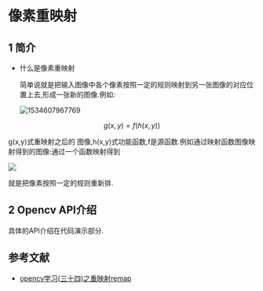 # 像素重映射

## 1 简介

- 什么是像素重映射

  简单说就是把输入图像中各个像素按照一定的规则映射到另一张图像的对应位置上去,形成一张新的图像.例如:

  ![1534607967769](/home/datah/Desktop/GitHub/OpenCV/OpenCV_Tutorial/OpenCV-Basic/图形重映射/image/mapping.png)

  

$$
g(x,y) = f(h(x,y))
$$

g(x,y)式重映射之后的 图像,h(x,y)式功能函数,f是源函数.例如通过映射函数图像映射得到的图像:通过一个函数映射得到

![](/home/datah/Desktop/GitHub/OpenCV/OpenCV_Tutorial/OpenCV-Basic/图形重映射/image/dog.png)



就是把像素按照一定的规则重新排.

## 2 Opencv API介绍

具体的API介绍在代码演示部分.



## 参考文献

- [opencv学习(三十四)之重映射remap](https://blog.csdn.net/keith_bb/article/details/56295873)
